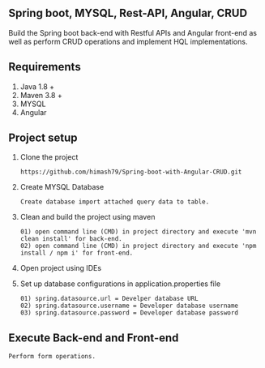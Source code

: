 ## Spring boot, MYSQL, Rest-API, Angular, CRUD

Build the Spring boot back-end with Restful APIs and Angular front-end as well as perform CRUD operations and implement HQL implementations.

## Requirements

01) Java 1.8 +
02) Maven 3.8 +
03) MYSQL
04) Angular

## Project setup

01) Clone the project

		https://github.com/himash79/Spring-boot-with-Angular-CRUD.git

02) Create MYSQL Database

		Create database import attached query data to table.

03) Clean and build the project using maven

		01) open command line (CMD) in project directory and execute 'mvn clean install' for back-end.
		02) open command line (CMD) in project directory and execute 'npm install / npm i' for front-end.
		
04) Open project using IDEs

05) Set up database configurations in application.properties file

		01) spring.datasource.url = Develper database URL
		02) spring.datasource.username = Developer database username
		03) spring.datasource.password = Developer database password
		
## Execute Back-end and Front-end
    
    Perform form operations.
    
